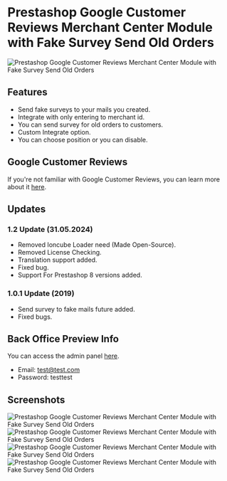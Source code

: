 # Prestashop Google Customer Reviews Merchant Center Module with Fake Survey Send Old Orders
![Prestashop Google Customer Reviews Merchant Center Module with Fake Survey Send Old Orders](https://moduletest.teslacakmak.com/googlecusreviews.png)
## Features
- Send fake surveys to your mails you created.
- Integrate with only entering to merchant id.
- You can send survey for old orders to customers.
- Custom Integrate option.
- You can choose position or you can disable.

## Google Customer Reviews
If you're not familiar with Google Customer Reviews, you can learn more about it [here](https://support.google.com/merchants/answer/7188525?hl=en).

## Updates

### 1.2 Update (31.05.2024)
- Removed Ioncube Loader need (Made Open-Source).
- Removed License Checking.
- Translation support added.
- Fixed bug.
- Support For Prestashop 8 versions added.

### 1.0.1 Update (2019)
- Send survey to fake mails future added.
- Fixed bugs.

## Back Office Preview Info
You can access the admin panel [here](https://moduletest.teslacakmak.com/admin202wmufvzct8e8×7xih/).
- Email: test@test.com
- Password: testtest

## Screenshots
![Prestashop Google Customer Reviews Merchant Center Module with Fake Survey Send Old Orders](https://moduletest.teslacakmak.com/screen1.png)
![Prestashop Google Customer Reviews Merchant Center Module with Fake Survey Send Old Orders](https://moduletest.teslacakmak.com/screen2.PNG)
![Prestashop Google Customer Reviews Merchant Center Module with Fake Survey Send Old Orders](https://moduletest.teslacakmak.com/screen3.png)
![Prestashop Google Customer Reviews Merchant Center Module with Fake Survey Send Old Orders](https://moduletest.teslacakmak.com/screen4.png)
